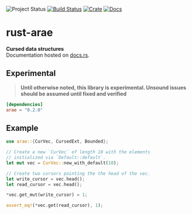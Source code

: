 ![Project Status](https://img.shields.io/badge/status-experimental-red)
[![Build Status](https://travis-ci.org/avitex/rust-arae.svg?branch=master)](https://travis-ci.org/avitex/rust-arae)
[![Crate](https://img.shields.io/crates/v/arae.svg)](https://crates.io/crates/arae)
[![Docs](https://docs.rs/arae/badge.svg)](https://docs.rs/arae)

# rust-arae

**Cursed data structures**  
Documentation hosted on [docs.rs](https://docs.rs/arae).

## Experimental

> **Until otherwise noted, this library is experimental. Unsound issues should be assumed until fixed and verified**

```toml
[dependencies]
arae = "0.2.0"
```

## Example

```rust
use arae::{CurVec, CursedExt, Bounded};

// Create a new `CurVec` of length 10 with the elements 
// initialized via `Default::default`.
let mut vec = CurVec::new_with_default(10);

// Create two cursors pointing the the head of the vec.
let write_cursor = vec.head();
let read_cursor = vec.head();

*vec.get_mut(write_cursor) = 1;

assert_eq!(*vec.get(read_cursor), 1);
```

